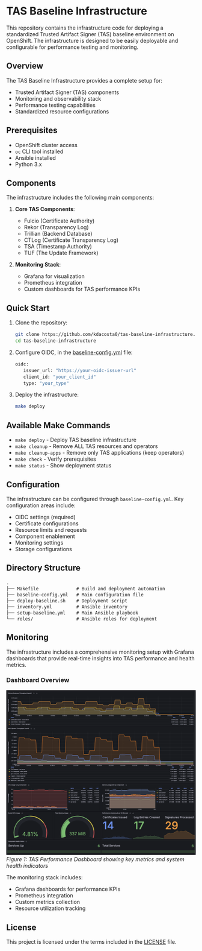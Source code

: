 # TAS Baseline Infrastructure

This repository contains the infrastructure code for deploying a standardized Trusted Artifact Signer (TAS) baseline environment on OpenShift. The infrastructure is designed to be easily deployable and configurable for performance testing and monitoring.

## Overview

The TAS Baseline Infrastructure provides a complete setup for:
- Trusted Artifact Signer (TAS) components
- Monitoring and observability stack
- Performance testing capabilities
- Standardized resource configurations

## Prerequisites

- OpenShift cluster access
- `oc` CLI tool installed
- Ansible installed
- Python 3.x

## Components

The infrastructure includes the following main components:

1. **Core TAS Components**:
   - Fulcio (Certificate Authority)
   - Rekor (Transparency Log)
   - Trillian (Backend Database)
   - CTLog (Certificate Transparency Log)
   - TSA (Timestamp Authority)
   - TUF (The Update Framework)

2. **Monitoring Stack**:
   - Grafana for visualization
   - Prometheus integration
   - Custom dashboards for TAS performance KPIs

## Quick Start

1. Clone the repository:
   ```bash
   git clone https://github.com/kdacosta0/tas-baseline-infrastructure.git
   cd tas-baseline-infrastructure
   ```

2. Configure OIDC, in the [baseline-config.yml](baseline-config.yml) file:
   ```bash
   oidc:
      issuer_url: "https://your-oidc-issuer-url"
      client_id: "your_client_id"
      type: "your_type"
   ```

3. Deploy the infrastructure:
   ```bash
   make deploy
   ```

## Available Make Commands

- `make deploy` - Deploy TAS baseline infrastructure
- `make cleanup` - Remove ALL TAS resources and operators
- `make cleanup-apps` - Remove only TAS applications (keep operators)
- `make check` - Verify prerequisites
- `make status` - Show deployment status

## Configuration

The infrastructure can be configured through `baseline-config.yml`. Key configuration areas include:

- OIDC settings (required)
- Certificate configurations
- Resource limits and requests
- Component enablement
- Monitoring settings
- Storage configurations

## Directory Structure

```
.
├── Makefile              # Build and deployment automation
├── baseline-config.yml   # Main configuration file
├── deploy-baseline.sh    # Deployment script
├── inventory.yml         # Ansible inventory
├── setup-baseline.yml    # Main Ansible playbook
└── roles/                # Ansible roles for deployment
```

## Monitoring

The infrastructure includes a comprehensive monitoring setup with Grafana dashboards that provide real-time insights into TAS performance and health metrics.

### Dashboard Overview

![TAS Performance Dashboard](images/grafana-dashboard.png)
*Figure 1: TAS Performance Dashboard showing key metrics and system health indicators*

The monitoring stack includes:
- Grafana dashboards for performance KPIs
- Prometheus integration
- Custom metrics collection
- Resource utilization tracking

## License

This project is licensed under the terms included in the [LICENSE](LICENSE) file.
